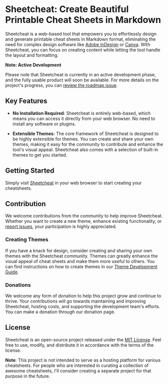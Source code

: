 
# Sheetcheat: Create Beautiful Printable Cheat Sheets in Markdown

Sheetcheat is a web-based tool that empowers you to effortlessly design and generate printable cheat sheets in Markdown format, eliminating the need for complex design software like [Adobe InDesign](https://www.adobe.com/products/indesign.html) or [Canva](https://www.canva.com/). With Sheetcheat, you can focus on creating content while letting the tool handle the layout and formatting.

**Note: Active Development**

Please note that Sheetcheat is currently in an active development phase, and the fully usable product will soon be available. For more details on the project's progress, you can [review the roadmap issue](https://github.com/neverchanje/sheetcheat/issues/1).

## Key Features

- **No Installation Required**: Sheetcheat is entirely web-based, which means you can access it directly from your web browser. No need to install any software or plugins.

- **Extensible Themes**: The core framework of Sheetcheat is designed to be highly extensible for themes. You can create and share your own themes, making it easy for the community to contribute and enhance the tool's visual appeal. Sheetcheat also comes with a selection of built-in themes to get you started.

## Getting Started

Simply visit [Sheetcheat]() in your web browser to start creating your cheatsheets.

## Contribution

We welcome contributions from the community to help improve Sheetcheat. Whether you want to create a new theme, enhance existing functionality, or [report issues](https://github.com/neverchanje/sheetcheat/issues), your participation is highly appreciated.

### Creating Themes

If you have a knack for design, consider creating and sharing your own themes with the Sheetcheat community. Themes can greatly enhance the visual appeal of cheat sheets and make them more useful to others. You can find instructions on how to create themes in our [Theme Development Guide]().

### Donations

We welcome any form of donation to help this project grow and continue to thrive. Your contributions will go towards maintaining and improving Sheetcheat, hosting costs, and supporting the development team's efforts. You can make a donation through our donation page.

## License

Sheetcheat is an open-source project released under the [MIT License](./LICENSE). Feel free to use, modify, and distribute it in accordance with the terms of the license.

**Note**: This project is not intended to serve as a hosting platform for various cheatsheets. For people who are interested in curating a collection of awesome cheatsheets, I'll consider creating a separate project for that purpose in the future.
